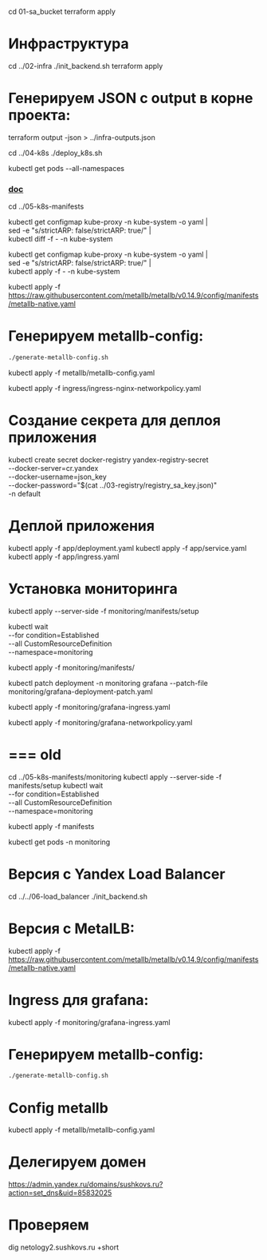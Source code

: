 cd 01-sa_bucket
terraform apply

# Инфраструктура
cd ../02-infra
./init_backend.sh
terraform apply

# Генерируем JSON с output в корне проекта:
terraform output -json > ../infra-outputs.json

cd ../04-k8s
./deploy_k8s.sh

kubectl get pods --all-namespaces

### [doc](https://metallb.io/installation/)
cd ../05-k8s-manifests

kubectl get configmap kube-proxy -n kube-system -o yaml | \
sed -e "s/strictARP: false/strictARP: true/" | \
kubectl diff -f - -n kube-system

kubectl get configmap kube-proxy -n kube-system -o yaml | \
sed -e "s/strictARP: false/strictARP: true/" | \
kubectl apply -f - -n kube-system

kubectl apply -f https://raw.githubusercontent.com/metallb/metallb/v0.14.9/config/manifests/metallb-native.yaml

# Генерируем metallb-config:
```bash
./generate-metallb-config.sh
```

kubectl apply -f metallb/metallb-config.yaml

kubectl apply -f ingress/ingress-nginx-networkpolicy.yaml

# Создание секрета для деплоя приложения
kubectl create secret docker-registry yandex-registry-secret \
  --docker-server=cr.yandex \
  --docker-username=json_key \
  --docker-password="$(cat ../03-registry/registry_sa_key.json)" \
  -n default

# Деплой приложения
kubectl apply -f app/deployment.yaml
kubectl apply -f app/service.yaml
kubectl apply -f app/ingress.yaml

# Установка мониторинга
kubectl apply --server-side -f monitoring/manifests/setup

kubectl wait \
	--for condition=Established \
	--all CustomResourceDefinition \
	--namespace=monitoring

kubectl apply -f monitoring/manifests/

kubectl patch deployment -n monitoring grafana --patch-file monitoring/grafana-deployment-patch.yaml

kubectl apply -f monitoring/grafana-ingress.yaml

kubectl apply -f monitoring/grafana-networkpolicy.yaml

# === old
cd ../05-k8s-manifests/monitoring
kubectl apply --server-side -f manifests/setup
kubectl wait \
	--for condition=Established \
	--all CustomResourceDefinition \
	--namespace=monitoring

kubectl apply -f manifests

kubectl get pods -n monitoring

# Версия с Yandex Load Balancer
cd ../../06-load_balancer
./init_backend.sh

# Версия с MetalLB:
kubectl apply -f https://raw.githubusercontent.com/metallb/metallb/v0.14.9/config/manifests/metallb-native.yaml


# Ingress для grafana:
kubectl apply -f monitoring/grafana-ingress.yaml

# Генерируем metallb-config:
```bash
./generate-metallb-config.sh
```

# Config metallb
kubectl apply -f metallb/metallb-config.yaml

# Делегируем домен
https://admin.yandex.ru/domains/sushkovs.ru?action=set_dns&uid=85832025

# Проверяем
dig netology2.sushkovs.ru +short
